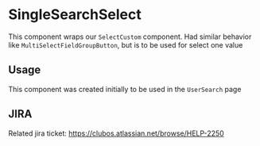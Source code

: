 # SingleSearchSelect
This component wraps our `SelectCustom` component. Had similar behavior like `MultiSelectFieldGroupButton`, but is to be used for select one value

## Usage
This component was created initially to be used in the `UserSearch` page

## JIRA
Related jira ticket: https://clubos.atlassian.net/browse/HELP-2250
